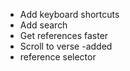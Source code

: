 - Add keyboard shortcuts
- Add search
- Get references faster
- Scroll to verse
-added
- reference selector